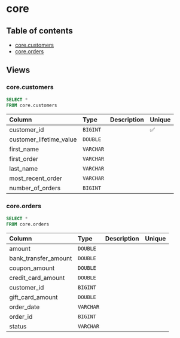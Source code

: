 # core

## Table of contents

- [core.customers](#corecustomers)
- [core.orders](#coreorders)

## Views

### core.customers

```sql
SELECT *
FROM core.customers
```

| Column                  | Type      | Description   | Unique   |
|:------------------------|:----------|:--------------|:---------|
| customer_id             | `BIGINT`  |               | ✅       |
| customer_lifetime_value | `DOUBLE`  |               |          |
| first_name              | `VARCHAR` |               |          |
| first_order             | `VARCHAR` |               |          |
| last_name               | `VARCHAR` |               |          |
| most_recent_order       | `VARCHAR` |               |          |
| number_of_orders        | `BIGINT`  |               |          |

### core.orders

```sql
SELECT *
FROM core.orders
```

| Column               | Type      | Description   | Unique   |
|:---------------------|:----------|:--------------|:---------|
| amount               | `DOUBLE`  |               |          |
| bank_transfer_amount | `DOUBLE`  |               |          |
| coupon_amount        | `DOUBLE`  |               |          |
| credit_card_amount   | `DOUBLE`  |               |          |
| customer_id          | `BIGINT`  |               |          |
| gift_card_amount     | `DOUBLE`  |               |          |
| order_date           | `VARCHAR` |               |          |
| order_id             | `BIGINT`  |               |          |
| status               | `VARCHAR` |               |          |

